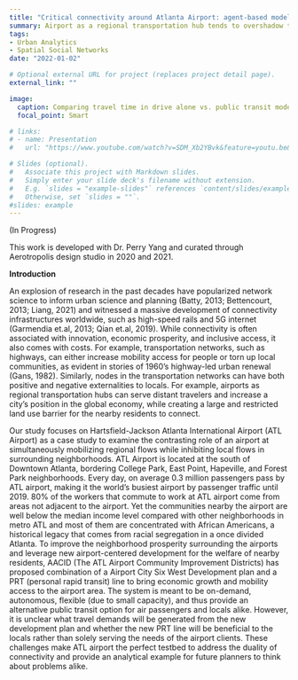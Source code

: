 ```yaml
---
title: "Critical connectivity around Atlanta Airport: agent-based modeling to evaluate PRT scenarios for nearby residents"
summary: Airport as a regional transportation hub tends to overshadow the surrounding neighborhoods. When a new PRT infrastructure is proposed for 'Airport City', how can planners propose and evaluate design scenarios that will benefit the nearby residents? 
tags:
- Urban Analytics
- Spatial Social Networks
date: "2022-01-02"

# Optional external URL for project (replaces project detail page).
external_link: ""

image:
  caption: Comparing travel time in drive alone vs. public transit model between TAZs at the same distance. 
  focal_point: Smart

# links:
# - name: Presentation 
#   url: "https://www.youtube.com/watch?v=SDM_Xb2YBvk&feature=youtu.be&t=10501&ab_channel=IEEEVisualizationConference"

# Slides (optional).
#   Associate this project with Markdown slides.
#   Simply enter your slide deck's filename without extension.
#   E.g. `slides = "example-slides"` references `content/slides/example-slides.md`.
#   Otherwise, set `slides = ""`.
#slides: example
---
```


(In Progress)

This work is developed with Dr. Perry Yang and curated through Aerotropolis design studio in 2020 and 2021. 

**Introduction**

An explosion of research in the past decades have popularized network science to inform urban science and planning (Batty, 2013; Bettencourt, 2013; Liang, 2021) and witnessed a massive development of connectivity infrastructures worldwide, such as high-speed rails and 5G internet (Garmendia et.al, 2013; Qian et.al, 2019). While connectivity is often associated with innovation, economic prosperity, and inclusive access, it also comes with costs. For example, transportation networks, such as highways, can either increase mobility access for people or torn up local communities, as evident in stories of 1960’s highway-led urban renewal (Gans, 1982). Similarly, nodes in the transportation networks can have both positive and negative externalities to locals. For example, airports as regional transportation hubs can serve distant travelers and increase a city’s position in the global economy, while creating a large and restricted land use barrier for the nearby residents to connect. 

Our study focuses on Hartsfield-Jackson Atlanta International Airport (ATL Airport) as a case study to examine the contrasting role of an airport at simultaneously mobilizing regional flows while inhibiting local flows in surrounding neighborhoods. ATL Airport is located at the south of Downtown Atlanta, bordering College Park, East Point, Hapeville, and Forest Park neighborhoods. Every day, on average 0.3 million passengers pass by ATL airport, making it the world’s busiest airport by passenger traffic until 2019. 80% of the workers that commute to work at ATL airport come from areas not adjacent to the airport. Yet the communities nearby the airport are well below the median income level compared with other neighborhoods in metro ATL and most of them are concentrated with African Americans, a historical legacy that comes from racial segregation in a once divided Atlanta. To improve the neighborhood prosperity surrounding the airports and leverage new airport-centered development for the welfare of nearby residents, AACID (The ATL Airport Community Improvement Districts) has proposed combination of a Airport City Six West Development plan and a PRT (personal rapid transit) line to bring economic growth and mobility access to the airport area. The system is meant to be on-demand, autonomous, flexible (due to small capacity), and thus provide an alternative public transit option for air passengers and locals alike. However, it is unclear what travel demands will be generated from the new development plan and whether the new PRT line will be beneficial to the locals rather than solely serving the needs of the airport clients. These challenges make ATL airport the perfect testbed to address the duality of connectivity and provide an analytical example for future planners to think about problems alike. 
